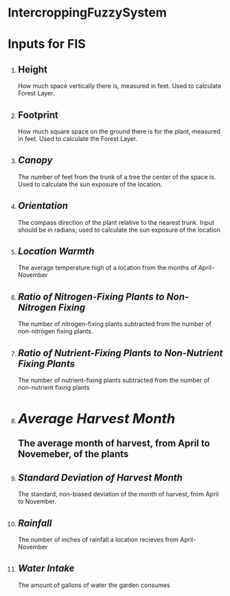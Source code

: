 # IntercroppingFuzzySystem
<h1>Inputs for FIS</h1>
<ol><li><h2>Height</h2><p> How much space vertically there is, measured in feet. Used to calculate Forest Layer.</p></li>
<li><h2>Footprint</h2><p>How much square space on the ground there is for the plant, measured in feet. Used to calculate the Forest Layer.</p></li>
<li><h2><i>Canopy</i></h2><p>The number of feet from the trunk of a tree the center of the space is. Used to calculate the sun exposure of the location.</p></li>
<li><h2><i>Orientation</i></h2><p>The compass direction of the plant relative to the nearest trunk. Input should be in radians; used to calculate the sun exposure of the location</p></li>
<li><h2><i>Location Warmth</i></h2><p>The average temperature high of a location from the months of April-November</p></li>
<li><h2><i>Ratio of Nitrogen-Fixing Plants to Non-Nitrogen Fixing</i></h2><p>The number of nitrogen-fixing plants subtracted from the number of non-nitrogen fixing plants. </p></li>
<li><h2><i>Ratio of Nutrient-Fixing Plants to Non-Nutrient Fixing Plants</i></h2><p>The number of nutrient-fixing plants subtracted from the number of non-nutrient fixing plants</p></li>
<li><h2><i><h2>Average Harvest Month</i></h2><p>The average month of harvest, from April to Novemeber, of the plants</p></li>
<li><h2><i>Standard Deviation of Harvest Month</i></h2><p>The standard, non-biased deviation of the month of harvest, from April to November.</p></li>
<li><h2><i>Rainfall</i></h2><p>The number of inches of rainfall a location recieves from April-November</p></li>
<li><h2><i>Water Intake</i></h2><p>The amount of gallons of water the garden consumes</p></li></ol>

